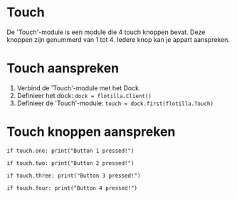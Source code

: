 # Touch
De 'Touch'-module is een module die 4 touch knoppen bevat. Deze knoppen zijn genummerd van 1 tot 4. Iedere knop kan je appart aanspreken.

# Touch aanspreken
1. Verbind de 'Touch'-module met het Dock.
2. Definieer het dock: `dock = flotilla.Client()`
3. Definieer de 'Touch'-module: `touch = dock.first(flotilla.Touch)`

# Touch knoppen aanspreken

`
if touch.one:
	print("Button 1 pressed!")
`

`
if touch.two:
	print("Button 2 pressed!")
`

`
if touch.three:
	print("Button 3 pressed!")
`

`
if touch.four:
	print("Button 4 pressed!")
`